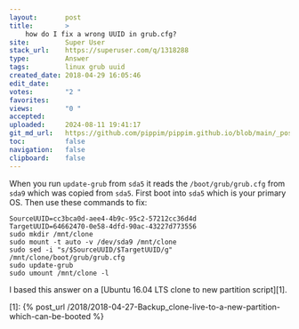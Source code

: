 ```yaml
---
layout:       post
title:        >
    how do I fix a wrong UUID in grub.cfg?
site:         Super User
stack_url:    https://superuser.com/q/1318288
type:         Answer
tags:         linux grub uuid
created_date: 2018-04-29 16:05:46
edit_date:    
votes:        "2 "
favorites:    
views:        "0 "
accepted:     
uploaded:     2024-08-11 19:41:17
git_md_url:   https://github.com/pippim/pippim.github.io/blob/main/_posts/2018/2018-04-29-how-do-I-fix-a-wrong-UUID-in-grub.cfg_.md
toc:          false
navigation:   false
clipboard:    false
---
```


When you run `update-grub` from `sda5` it reads the `/boot/grub/grub.cfg` from `sda9` which was copied from `sda5`. First boot into `sda5` which is your primary OS. Then use these commands to fix:

``` 
SourceUUID=cc3bca0d-aee4-4b9c-95c2-57212cc36d4d
TargetUUID=64662470-0e58-4dfd-90ac-43227d773556
sudo mkdir /mnt/clone
sudo mount -t auto -v /dev/sda9 /mnt/clone
sudo sed -i "s/$SourceUUID/$TargetUUID/g" /mnt/clone/boot/grub/grub.cfg
sudo update-grub
sudo umount /mnt/clone -l
```

I based this answer on a [Ubuntu 16.04 LTS clone to new partition script][1].


  [1]: {% post_url /2018/2018-04-27-Backup_clone-live-to-a-new-partition-which-can-be-booted %}
